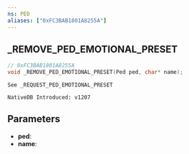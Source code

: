 ```yaml
---
ns: PED
aliases: ["0xFC3BAB1801A8255A"]
---
```

## _REMOVE_PED_EMOTIONAL_PRESET

```c
// 0xFC3BAB1801A8255A
void _REMOVE_PED_EMOTIONAL_PRESET(Ped ped, char* name);
```

```
See _REQUEST_PED_EMOTIONAL_PRESET

NativeDB Introduced: v1207
```

## Parameters
* **ped**:
* **name**:
